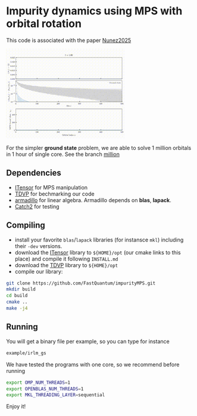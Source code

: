 # Impurity dynamics using MPS with orbital rotation 
This code is associated with the paper [Nunez2025](https://doi.org/10.48550/arXiv.2503.13706)

![](results/Banner.gif)

For the simpler **ground state** problem, we are able to solve 1 million orbitals in 1 hour of single core. See the branch [million](https://github.com/yurielnf/noip/tree/million)

## Dependencies
- [ITensor](https://github.com/ITensor/ITensor) for MPS manipulation
- [TDVP](https://github.com/ITensor/TDVP) for bechmarking our code
- [armadillo](http://arma.sourceforge.net/) for linear algebra. Armadillo depends on **blas**, **lapack**.
- [Catch2](https://github.com/catchorg/Catch2) for testing

## Compiling
- install your favorite `blas`/`lapack` libraries (for instansce `mkl`) including their `-dev` versions.
- download the [ITensor](https://github.com/ITensor/ITensor) library to `${HOME}/opt` (our cmake links to this place) and compile it following `INSTALL.md`
- download the [TDVP](https://github.com/ITensor/TDVP) library to `${HOME}/opt`
- compile our library:
```bash
git clone https://github.com/FastQuantum/impurityMPS.git
mkdir build
cd build
cmake ..
make -j4
``` 

## Running 
You will get a binary file per example, so you can type for instance
```bash
example/irlm_gs
```
We have tested the programs with one core, so we recommend before running
```bash
export OMP_NUM_THREADS=1
export OPENBLAS_NUM_THREADS=1
export MKL_THREADING_LAYER=sequential
```
Enjoy it!
